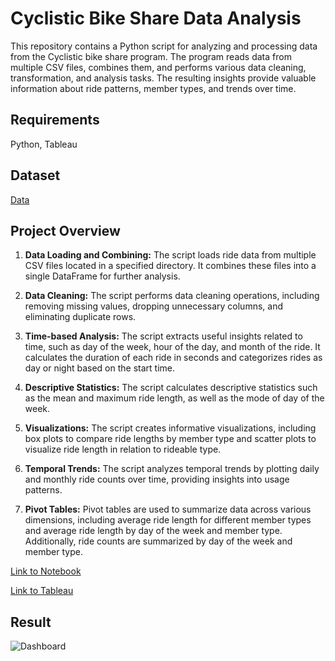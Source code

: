 # Cyclistic Bike Share Data Analysis

This repository contains a Python script for analyzing and processing data from the Cyclistic bike share program. The program reads data from multiple CSV files, combines them, and performs various data cleaning, transformation, and analysis tasks. The resulting insights provide valuable information about ride patterns, member types, and trends over time.

## Requirements
Python, Tableau

## Dataset
[Data](https://divvy-tripdata.s3.amazonaws.com/index.html)


## Project Overview

1. **Data Loading and Combining:** The script loads ride data from multiple CSV files located in a specified directory. It combines these files into a single DataFrame for further analysis.

2. **Data Cleaning:** The script performs data cleaning operations, including removing missing values, dropping unnecessary columns, and eliminating duplicate rows.

3. **Time-based Analysis:** The script extracts useful insights related to time, such as day of the week, hour of the day, and month of the ride. It calculates the duration of each ride in seconds and categorizes rides as day or night based on the start time.

4. **Descriptive Statistics:** The script calculates descriptive statistics such as the mean and maximum ride length, as well as the mode of day of the week.

5. **Visualizations:** The script creates informative visualizations, including box plots to compare ride lengths by member type and scatter plots to visualize ride length in relation to rideable type.

6. **Temporal Trends:** The script analyzes temporal trends by plotting daily and monthly ride counts over time, providing insights into usage patterns.

7. **Pivot Tables:** Pivot tables are used to summarize data across various dimensions, including average ride length for different member types and average ride length by day of the week and member type. Additionally, ride counts are summarized by day of the week and member type.

[Link to Notebook](https://www.kaggle.com/abdulmateenmulla)

[Link to Tableau](https://public.tableau.com/app/profile/abdul.mateen.mulla/viz/GoogleAnalyticsCaseStudyBicycleShareAnalysis/Dashboard1)


## Result

![Dashboard]()
